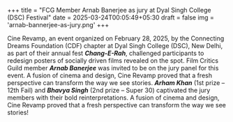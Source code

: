 +++
title = "FCG Member Arnab Banerjee as jury at Dyal Singh College (DSC) Festival"
date = 2025-03-24T00:05:49+05:30
draft = false
img = 'arnab-bannerjee-as-jury.png'
+++

Cine Revamp, an event organized on February 28, 2025, by the Connecting Dreams Foundation (CDF) chapter at Dyal Singh College (DSC), New Delhi, as part of their annual fest **_Chang-E-Rah_**, challenged participants to redesign posters of socially driven films revealed on the spot. Film Critics Guild member **_Arnab Banerjee_** was invited to be on the jury panel for this event. A fusion of cinema and design, Cine Revamp proved that a fresh perspective can transform the way we see stories. **_Arham Khan_** (1st prize – 12th Fail) and **_Bhavya Singh_** (2nd prize – Super 30) captivated the jury members with their bold reinterpretations. A fusion of cinema and design, Cine Revamp proved that a fresh perspective can transform the way we see stories!
